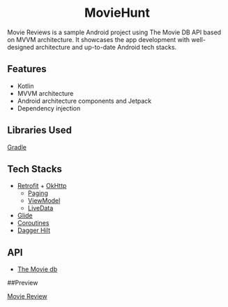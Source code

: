 <h1 align="center">MovieHunt</h1>

Movie Reviews is a sample Android project using The Movie DB API based on MVVM architecture. It showcases the app development with well-designed architecture and up-to-date Android tech stacks.

## Features
* Kotlin
* MVVM architecture
* Android architecture components and Jetpack
* Dependency injection

## Libraries Used

[Gradle](https://github.com/nero002/Movie-Reviews/blob/main/app/build.gradle)

## Tech Stacks
* [Retrofit](http://square.github.io/retrofit/) + [OkHttp](http://square.github.io/okhttp/)
    * [Paging](https://developer.android.com/topic/libraries/architecture/paging)
    * [ViewModel](https://developer.android.com/reference/androidx/lifecycle/ViewModel)
    * [LiveData](https://developer.android.com/topic/libraries/architecture/livedata)
* [Glide](https://github.com/bumptech/glide)
* [Coroutines](https://developer.android.com/kotlin/coroutines)
* [Dagger Hilt](https://developer.android.com/training/dependency-injection/hilt-android)

## API 

* [The Movie db](https://www.themoviedb.org/documentation/api)

##Preview

[Movie Review](https://user-images.githubusercontent.com/38027375/122162327-04bce480-ce91-11eb-93e0-eb1edec46457.mp4)
